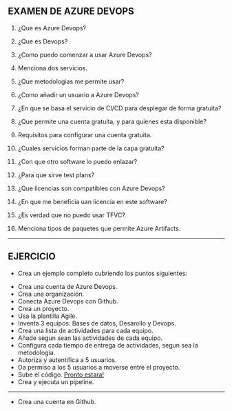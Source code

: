 ##  EXAMEN DE AZURE DEVOPS


1. ¿Que es Azure Devops?


2. ¿Que es Devops?


3. ¿Como puedo comenzar a usar Azure Devops?


4. Menciona dos servicios.


5. ¿Que metodologias me permite usar?


6. ¿Como añadir un usuario a Azure Devops?


7. ¿En que se basa el servicio de CI/CD para desplegar de forma gratuita?


8. ¿Que permite una cuenta gratuita, y para quienes esta disponible?


9. Requisitos para configurar una cuenta gratuita.


10. ¿Cuales servicios forman parte de la capa gratuita?


11. ¿Con que otro software lo puedo enlazar?


12. ¿Para que sirve test plans?


13. ¿Que licencias son compatibles con Azure Devops?


14. ¿En que me beneficia uan licencia en este software?


15. ¿Es verdad que no puedo usar TFVC?


16. Menciona tipos de paquetes que permite Azure Artifacts.

___________________________________________________
## EJERCICIO
* Crea un ejemplo completo cubriendo los puntos siguientes:


- Crea una cuenta de Azure Devops.
- Crea una organización.
- Conecta Azure Devops con Github.
- Crea un proyecto.
- Usa la plantilla Agile.
- Inventa 3 equipos: Bases de datos, Desarollo y Devops.
- Crea una lista de actividades para cada equipo.
- Añade segun sean las actividades de cada equipo.
- Configura cada tiempo de entrega de actividades, segun sea la metodologia.
- Autoriza y autentifica a 5 usuarios.
- Da permiso a los 5 usuarios a moverse entre el proyecto.
- Sube el código. [Pronto estara!](http://)
- Crea y ejecuta un pipeline.

___________________________________________________________
- Crea una cuenta en Github.
